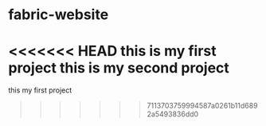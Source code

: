 # fabric-website
<<<<<<< HEAD
this is my first project
this is my second project
=======
this my first project
>>>>>>> 7113703759994587a0261b11d6892a5493836dd0
